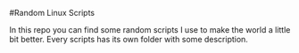 #Random Linux Scripts

In this repo you can find some random scripts I use to make the world a little bit better.
Every scripts has its own folder with some description.
